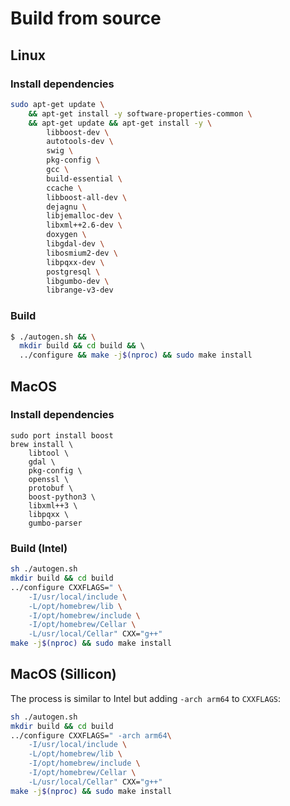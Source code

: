 # Build from source

## Linux

### Install dependencies

```sh
sudo apt-get update \
    && apt-get install -y software-properties-common \
    && apt-get update && apt-get install -y \
        libboost-dev \
        autotools-dev \
        swig \
        pkg-config \
        gcc \
        build-essential \
        ccache \
        libboost-all-dev \
        dejagnu \
        libjemalloc-dev \
        libxml++2.6-dev \
        doxygen \
        libgdal-dev \
        libosmium2-dev \
        libpqxx-dev \
        postgresql \
        libgumbo-dev \
        librange-v3-dev
```

### Build 

```sh
$ ./autogen.sh && \
  mkdir build && cd build && \ 
  ../configure && make -j$(nproc) && sudo make install
```

## MacOS

### Install dependencies

```
sudo port install boost 
brew install \
    libtool \
    gdal \
    pkg-config \
    openssl \
    protobuf \
    boost-python3 \
    libxml++3 \
    libpqxx \
    gumbo-parser
```

### Build (Intel)

```sh
sh ./autogen.sh
mkdir build && cd build
../configure CXXFLAGS=" \
    -I/usr/local/include \
    -L/opt/homebrew/lib \
    -I/opt/homebrew/include \
    -I/opt/homebrew/Cellar \
    -L/usr/local/Cellar" CXX="g++"
make -j$(nproc) && sudo make install
```

## MacOS (Sillicon)

The process is similar to Intel but adding `-arch arm64` to `CXXFLAGS`:

```sh
sh ./autogen.sh
mkdir build && cd build
../configure CXXFLAGS=" -arch arm64\
    -I/usr/local/include \
    -L/opt/homebrew/lib \
    -I/opt/homebrew/include \
    -I/opt/homebrew/Cellar \
    -L/usr/local/Cellar" CXX="g++"
make -j$(nproc) && sudo make install
```
